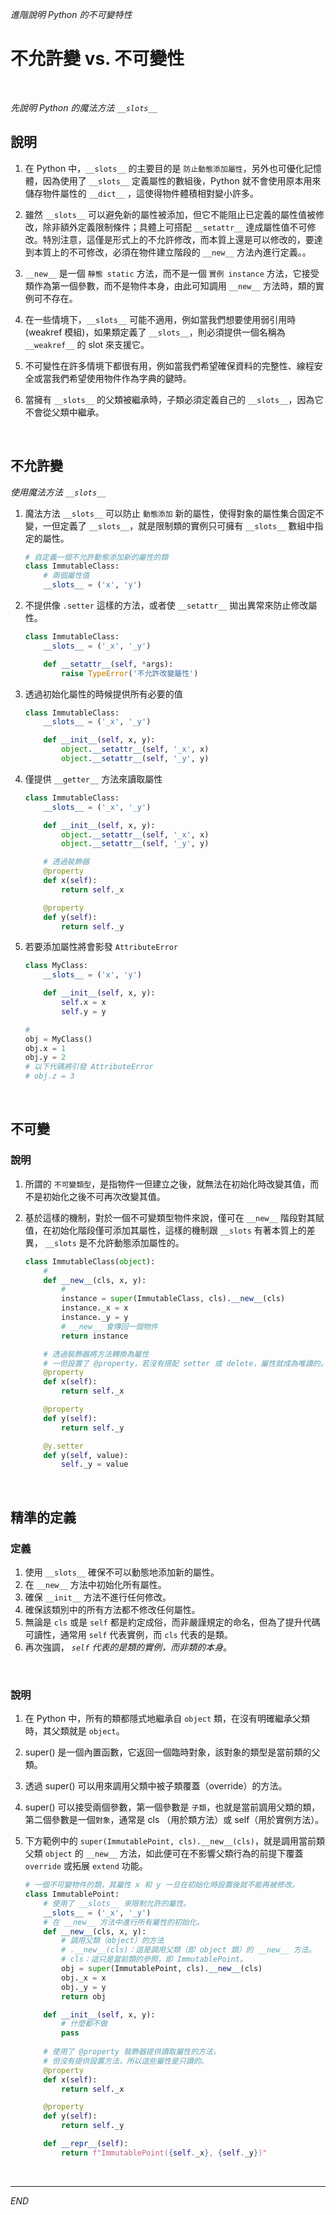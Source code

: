 _進階說明 Python 的不可變特性_

# 不允許變 vs. 不可變性  

<br>

_先說明 Python 的魔法方法 `__slots__`_

## 說明
   
1. 在 Python 中，`__slots__` 的主要目的是 `防止動態添加屬性`，另外也可優化記憶體，因為使用了 `__slots__` 定義屬性的數組後，Python 就不會使用原本用來儲存物件屬性的 `__dict__` ，這使得物件體積相對變小許多。

2. 雖然 `__slots__` 可以避免新的屬性被添加，但它不能阻止已定義的屬性值被修改，除非額外定義限制條件；具體上可搭配 `__setattr__` 達成屬性值不可修改。特別注意，這僅是形式上的不允許修改，而本質上還是可以修改的，要達到本質上的不可修改，必須在物件建立階段的 `__new__` 方法內進行定義。。

3. `__new__` 是一個 `靜態 static` 方法，而不是一個 `實例 instance` 方法，它接受類作為第一個參數，而不是物件本身，由此可知調用 `__new__` 方法時，類的實例可不存在。

4. 在一些情境下，`__slots__` 可能不適用，例如當我們想要使用弱引用時 (weakref 模組)，如果類定義了
`__slots__`，則必須提供一個名稱為 `__weakref__` 的 slot 來支援它。

5. 不可變性在許多情境下都很有用，例如當我們希望確保資料的完整性、線程安全或當我們希望使用物件作為字典的鍵時。

6. 當擁有 `__slots__` 的父類被繼承時，子類必須定義自己的 `__slots__`，因為它不會從父類中繼承。



<br>

## 不允許變 

_使用魔法方法 `__slots__`_

1. 魔法方法 `__slots__` 可以防止 `動態添加` 新的屬性，使得對象的屬性集合固定不變，一但定義了 `__slots__`，就是限制類的實例只可擁有  `__slots__` 數組中指定的屬性。

    ```python
    # 自定義一個不允許動態添加新的屬性的類
    class ImmutableClass:
        # 兩個屬性值
        __slots__ = ('x', 'y')
    ```

2. 不提供像 `.setter` 這樣的方法，或者使 `__setattr__` 拋出異常來防止修改屬性。

    ```python
    class ImmutableClass:
        __slots__ = ('_x', '_y')

        def __setattr__(self, *args):
            raise TypeError('不允許改變屬性')
    ```

3. 透過初始化屬性的時候提供所有必要的值

    ```python
    class ImmutableClass:
        __slots__ = ('_x', '_y')

        def __init__(self, x, y):
            object.__setattr__(self, '_x', x)
            object.__setattr__(self, '_y', y)
    ```

4. 僅提供 `__getter__` 方法來讀取屬性

    ```python
    class ImmutableClass:
        __slots__ = ('_x', '_y')

        def __init__(self, x, y):
            object.__setattr__(self, '_x', x)
            object.__setattr__(self, '_y', y)

        # 透過裝飾器
        @property
        def x(self):
            return self._x

        @property
        def y(self):
            return self._y
    ```

5. 若要添加屬性將會影發 `AttributeError`

    ```python
    class MyClass:
        __slots__ = ('x', 'y')

        def __init__(self, x, y):
            self.x = x
            self.y = y

    #
    obj = MyClass()
    obj.x = 1
    obj.y = 2
    # 以下代碼將引發 AttributeError
    # obj.z = 3
    ```


<br>

##  不可變

### 說明

1. 所謂的 `不可變類型`，是指物件一但建立之後，就無法在初始化時改變其值，而不是初始化之後不可再次改變其值。
2. 基於這樣的機制，對於一個不可變類型物件來說，僅可在 `__new__` 階段對其賦值，在初始化階段僅可添加其屬性，這樣的機制跟 `__slots` 有著本質上的差異， `__slots` 是不允許動態添加屬性的。

    ```python
    class ImmutableClass(object):
        #
        def __new__(cls, x, y):
            #
            instance = super(ImmutableClass, cls).__new__(cls)
            instance._x = x
            instance._y = y
            # __new__ 會傳回一個物件
            return instance

        # 透過裝飾器將方法轉換為屬性
        # 一但設置了 @property，若沒有搭配 setter 或 delete，屬性就成為唯讀的。
        @property
        def x(self):
            return self._x

        @property
        def y(self):
            return self._y

        @y.setter
        def y(self, value):
            self._y = value
    ```

<br>

## 精準的定義

### 定義

1. 使用 `__slots__` 確保不可以動態地添加新的屬性。
2. 在 `__new__` 方法中初始化所有屬性。
3. 確保 `__init__` 方法不進行任何修改。
4. 確保該類別中的所有方法都不修改任何屬性。
5. 無論是 `cls` 或是 `self` 都是約定成俗，而非嚴謹規定的命名，但為了提升代碼可讀性，通常用 `self` 代表實例，而 `cls` 代表的是類。
6. 再次強調， _`self` 代表的是類的實例，而非類的本身_。

<br>

### 說明
1. 在 Python 中，所有的類都隱式地繼承自 `object` 類，在沒有明確繼承父類時，其父類就是 `object`。
2. super() 是一個內置函數，它返回一個臨時對象，該對象的類型是當前類的父類。
3. 透過 super() 可以用來調用父類中被子類覆蓋（override）的方法。
4. super() 可以接受兩個參數，第一個參數是 `子類`，也就是當前調用父類的類，第二個參數是一個`對象`，通常是 cls （用於類方法）或 self（用於實例方法）。
5. 下方範例中的 `super(ImmutablePoint, cls).__new__(cls)`，就是調用當前類父類 `object` 的 `__new__` 方法，如此便可在不影響父類行為的前提下覆蓋 `override` 或拓展 `extend` 功能。


    ```python
    # 一個不可變物件的類，其屬性 x 和 y 一旦在初始化時設置後就不能再被修改。
    class ImmutablePoint:
        # 使用了 __slots__ 來限制允許的屬性。
        __slots__ = ('_x', '_y')
        # 在 __new__ 方法中進行所有屬性的初始化。
        def __new__(cls, x, y):
            # 調用父類（object）的方法
            # .__new__(cls)：這是調用父類（即 object 類）的 __new__ 方法。
            # cls：這只是當前類的參照，即 ImmutablePoint。
            obj = super(ImmutablePoint, cls).__new__(cls)
            obj._x = x
            obj._y = y
            return obj

        def __init__(self, x, y):
            # 什麼都不做
            pass
        
        # 使用了 @property 裝飾器提供讀取屬性的方法，
        # 但沒有提供設置方法，所以這些屬性是只讀的。
        @property
        def x(self):
            return self._x

        @property
        def y(self):
            return self._y

        def __repr__(self):
            return f"ImmutablePoint({self._x}, {self._y})"
    ```

<br>

---

_END_